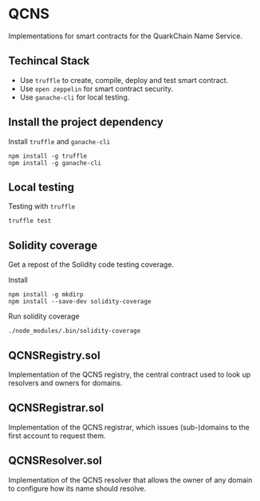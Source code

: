 # QCNS

Implementations for smart contracts for the QuarkChain Name Service.

## Techincal Stack
- Use `truffle` to create, compile, deploy and test smart contract.
- Use `open zeppelin` for smart contract security.
- Use `ganache-cli` for local testing.

## Install the project dependency

Install `truffle` and `ganache-cli`
```
npm install -g truffle
npm install -g ganache-cli
```

## Local testing

Testing with `truffle`
```
truffle test
```

## Solidity coverage
Get a repost of the Solidity code testing coverage.

Install
```
npm install -g mkdirp
npm install --save-dev solidity-coverage
```

Run solidity coverage
```
./node_modules/.bin/solidity-coverage
```

## QCNSRegistry.sol
Implementation of the QCNS registry, the central contract used to look up resolvers and owners for domains.

## QCNSRegistrar.sol
Implementation of the QCNS registrar, which issues (sub-)domains to the first account to request them.

## QCNSResolver.sol
Implementation of the QCNS resolver that allows the owner of any domain to configure how its name should resolve.

